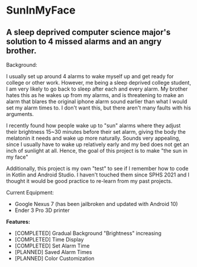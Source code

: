 # SunInMyFace

## A sleep deprived computer science major's solution to 4 missed alarms and an angry brother.

Background:

I usually set up around 4 alarms to wake myself up and get ready for college or other work. However, me being a sleep deprived college student, I am very likely
to go back to sleep after each and every alarm. My brother hates this as he wakes up from my alarms, and is threatening to make an alarm that blares the
original iphone alarm sound earlier than what I would set my alarm times to. I don't want this, but there aren't many faults with his arguments.

I recently found how people wake up to "sun" alarms where they adjust their brightness 15~30 minutes before their set alarm, giving the body the melatonin it needs
and wake up more naturally. Sounds very appealing, since I usually have to wake up relatively early and my bed does not get an inch of sunlight at all. Hence, the goal of this project is to make "the sun in my face"

Additionally, this project is my own "test" to see if I remember how to code in Kotlin and Android Studio. I haven't touched them since SPHS 2021 and I thought it
would be good practice to re-learn from my past projects.

Current Equipment:

- Google Nexus 7 (has been jailbroken and updated with Android 10)
- Ender 3 Pro 3D printer

**Features:**
- [COMPLETED] Gradual Background "Brightness" increasing
- [COMPLETED] Time Display
- [COMPLETED] Set Alarm Time
- [PLANNED] Saved Alarm Times
- [PLANNED] Color Customization

